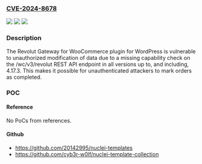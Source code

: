 ### [CVE-2024-8678](https://cve.mitre.org/cgi-bin/cvename.cgi?name=CVE-2024-8678)
![](https://img.shields.io/static/v1?label=Product&message=Revolut%20Gateway%20for%20WooCommerce&color=blue)
![](https://img.shields.io/static/v1?label=Version&message=*%3C%3D%204.17.3%20&color=brighgreen)
![](https://img.shields.io/static/v1?label=Vulnerability&message=CWE-862%20Missing%20Authorization&color=brighgreen)

### Description

The Revolut Gateway for WooCommerce plugin for WordPress is vulnerable to unauthorized modification of data due to a missing capability check on the /wc/v3/revolut REST API endpoint in all versions up to, and including, 4.17.3. This makes it possible for unauthenticated attackers to mark orders as completed.

### POC

#### Reference
No PoCs from references.

#### Github
- https://github.com/20142995/nuclei-templates
- https://github.com/cyb3r-w0lf/nuclei-template-collection

